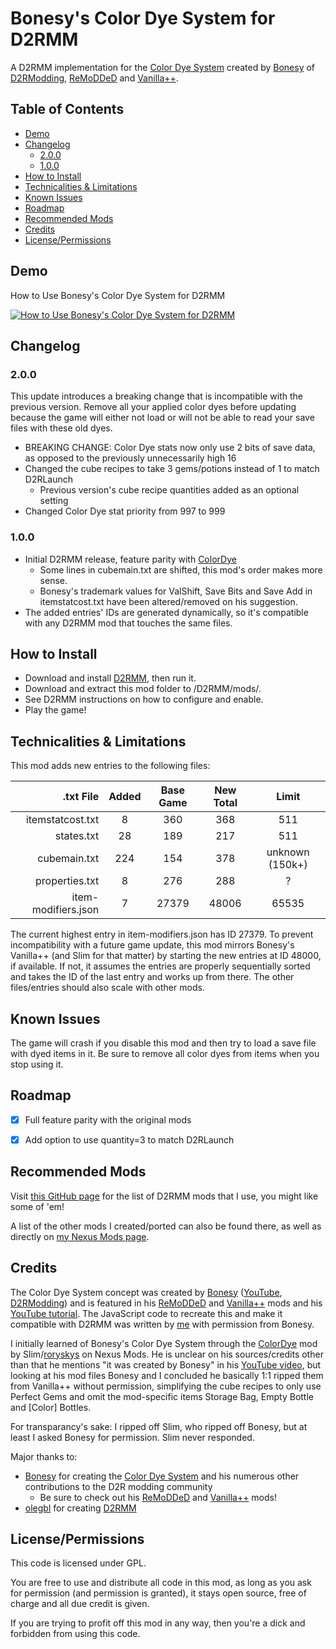 # Bonesy's Color Dye System for D2RMM

A D2RMM implementation for the [Color Dye System](https://www.youtube.com/watch?v=LRQeFO0Y3Y4) created by [Bonesy](https://www.nexusmods.com/users/42415920) of [D2RModding](https://www.d2rmodding.com/), [ReMoDDeD](https://www.d2rmodding.com/remodded) and [Vanilla++](https://www.d2rmodding.com/d2rlaunch).


## Table of Contents

- [Demo](#demo)
- [Changelog](#changelog)
  - [2.0.0](#200)
  - [1.0.0](#100)
- [How to Install](#how-to-install)
- [Technicalities \& Limitations](#technicalities--limitations)
- [Known Issues](#known-issues)
- [Roadmap](#roadmap)
- [Recommended Mods](#recommended-mods)
- [Credits](#credits)
- [License/Permissions](#licensepermissions)


## Demo

How to Use Bonesy's Color Dye System for D2RMM

[![How to Use Bonesy's Color Dye System for D2RMM](https://img.youtube.com/vi/WuqzsL0vHJ0/maxresdefault.jpg)](https://www.youtube.com/watch?v=WuqzsL0vHJ0)


## Changelog

### 2.0.0

This update introduces a breaking change that is incompatible with the previous version. Remove all your applied color dyes before updating because the game will either not load or will not be able to read your save files with these old dyes.

- BREAKING CHANGE: Color Dye stats now only use 2 bits of save data, as opposed to the previously unnecessarily high 16
- Changed the cube recipes to take 3 gems/potions instead of 1 to match D2RLaunch
  - Previous version's cube recipe quantities added as an optional setting
- Changed Color Dye stat priority from 997 to 999

### 1.0.0

- Initial D2RMM release, feature parity with [ColorDye](https://www.nexusmods.com/diablo2resurrected/mods/418)
  - Some lines in cubemain.txt are shifted, this mod's order makes more sense.
  - Bonesy's trademark values for ValShift, Save Bits and Save Add in itemstatcost.txt have been altered/removed on his suggestion.
- The added entries' IDs are generated dynamically, so it's compatible with any D2RMM mod that touches the same files.


## How to Install

- Download and install [D2RMM](https://www.nexusmods.com/diablo2resurrected/mods/169), then run it.
- Download and extract this mod folder to /D2RMM/mods/.
- See D2RMM instructions on how to configure and enable.
- Play the game!


## Technicalities & Limitations

This mod adds new entries to the following files:

|           .txt File | Added | Base Game | New Total |      Limit      |
|--------------------:|:-----:|:---------:|:---------:|:---------------:|
|    itemstatcost.txt |   8   |    360    |    368    |       511       |
|          states.txt |  28   |    189    |    217    |       511       |
|        cubemain.txt |  224  |    154    |    378    | unknown (150k+) |
|      properties.txt |   8   |    276    |    288    |        ?        |
| item-modifiers.json |   7   |   27379   |   48006   |      65535      |

The current highest entry in item-modifiers.json has ID 27379. To prevent incompatibility with a future game update, this mod mirrors Bonesy's Vanilla++ (and Slim for that matter) by starting the new entries at ID 48000, if available. If not, it assumes the entries are properly sequentially sorted and takes the ID of the last entry and works up from there. The other files/entries should also scale with other mods.


## Known Issues

The game will crash if you disable this mod and then try to load a save file with dyed items in it. Be sure to remove all color dyes from items when you stop using it.


## Roadmap

- [x] Full feature parity with the original mods
- [x] Add option to use quantity=3 to match D2RLaunch


## Recommended Mods

Visit [this GitHub page](https://github.com/Caedendi/D2RMM-Mod-List) for the list of D2RMM mods that I use, you might like some of 'em! 

A list of the other mods I created/ported can also be found there, as well as directly on [my Nexus Mods page](https://www.nexusmods.com/diablo2resurrected/users/179695179?tab=user+files).


## Credits

The Color Dye System concept was created by [Bonesy](https://www.nexusmods.com/users/42415920) ([YouTube](https://www.youtube.com/@locbones1), [D2RModding](https://www.d2rmodding.com/)) and is featured in his [ReMoDDeD](https://www.d2rmodding.com/remodded) and [Vanilla++](https://www.d2rmodding.com/d2rlaunch) mods and his [YouTube tutorial](https://www.youtube.com/watch?v=LRQeFO0Y3Y4). The JavaScript code to recreate this and make it compatible with D2RMM was written by [me](https://www.nexusmods.com/users/179695179) with permission from Bonesy.

I initially learned of Bonesy's Color Dye System through the [ColorDye](https://www.nexusmods.com/diablo2resurrected/mods/418) mod by Slim/[roryskys](https://www.nexusmods.com/users/74559688) on Nexus Mods. He is unclear on his sources/credits other than that he mentions "it was created by Bonesy" in his [YouTube video](https://www.youtube.com/watch?v=okYJVotnwYw&), but looking at his mod files Bonesy and I concluded he basically 1:1 ripped them from Vanilla++ without permission, simplifying the cube recipes to only use Perfect Gems and omit the mod-specific items Storage Bag, Empty Bottle and [Color] Bottles.

For transparancy's sake: I ripped off Slim, who ripped off Bonesy, but at least I asked Bonesy for permission. Slim never responded.

Major thanks to:
- [Bonesy](https://www.d2rmodding.com/) for creating the [Color Dye System](https://www.youtube.com/watch?v=LRQeFO0Y3Y4) and his numerous other contributions to the D2R modding community
  - Be sure to check out his [ReMoDDeD](https://www.d2rmodding.com/remodded) and [Vanilla++](https://www.d2rmodding.com/d2rlaunch) mods!
- [olegbl](https://github.com/olegbl) for creating [D2RMM](https://www.nexusmods.com/diablo2resurrected/mods/169)


## License/Permissions

This code is licensed under GPL. 

You are free to use and distribute all code in this mod, as long as you ask for permission (and permission is granted), it stays open source, free of charge and all due credit is given. 

If you are trying to profit off this mod in any way, then you're a dick and forbidden from using this code.
